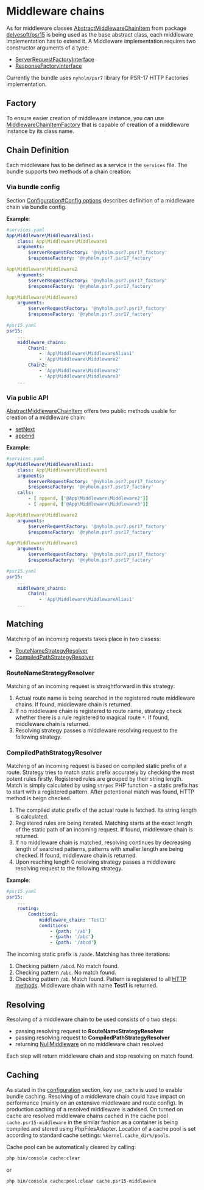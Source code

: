 # Middleware chains
As for middleware classes [AbstractMiddlewareChainItem](https://github.com/mbadal/psr15/blob/master/src/Psr15/Middleware/AbstractMiddlewareChainItem.php) from package [delvesoft/psr15](https://github.com/mbadal/psr15) is being used as the base abstract class,
each middleware implementation has to extend it.
A Middleware implementation requires two constructor arguments of a type:
- [ServerRequestFactoryInterface](https://github.com/php-fig/http-factory/blob/master/src/ServerRequestFactoryInterface.php)
- [ResponseFactoryInterface](https://github.com/php-fig/http-factory/blob/master/src/ResponseFactoryInterface.php)

Currently the bundle uses `nyholm/psr7` library for PSR-17 HTTP Factories implementation.
## Factory
To ensure easier creation of middleware instance, you can use [MiddlewareChainItemFactory](https://github.com/mbadal/psr15-symfony-bundle/blob/master/src/Middleware/Factory/MiddlewareChainItemFactory.php)
that is capable of creation of a middleware instance by its class name.
## Chain Definition
Each middleware has to be defined as a service in the `services` file.
The bundle supports two methods of a chain creation:
### Via bundle config
Section [Configuration#Config options](02-configuration.md#config-options)
describes definition of a middleware chain via bundle config.

**Example**:
```yaml
#services.yaml
App\Middleware\MiddlewareAlias1:
    class: App\Middleware\Middleware1
    arguments:
        $serverRequestFactory: '@nyholm.psr7.psr17_factory'
        $responseFactory: '@nyholm.psr7.psr17_factory'

App\Middleware\Middleware2
    arguments:
        $serverRequestFactory: '@nyholm.psr7.psr17_factory'
        $responseFactory: '@nyholm.psr7.psr17_factory'

App\Middleware\Middleware3
    arguments:
        $serverRequestFactory: '@nyholm.psr7.psr17_factory'
        $responseFactory: '@nyholm.psr7.psr17_factory'

#psr15.yaml
psr15:
    ...
    middleware_chains:
        Chain1:
            - 'App\Middleware\MiddlewareAlias1'
            - 'App\Middleware\Middleware2'
        Chain2:
            - 'App\Middleware\Middleware2'
            - 'App\Middleware\Middleware3'
    ...
```
### Via public API
[AbstractMiddlewareChainItem](https://github.com/mbadal/psr15/blob/master/src/Psr15/Middleware/AbstractMiddlewareChainItem.php)
offers two public methods usable for creation of a middleware chain:
* [setNext](https://github.com/mbadal/psr15/blob/master/src/Psr15/Middleware/AbstractMiddlewareChainItem.php#L51)
* [append](https://github.com/mbadal/psr15/blob/master/src/Psr15/Middleware/AbstractMiddlewareChainItem.php#L39)

**Example**:
```yaml
#services.yaml
App\Middleware\MiddlewareAlias1:
    class: App\Middleware\Middleware1
    arguments:
        $serverRequestFactory: '@nyholm.psr7.psr17_factory'
        $responseFactory: '@nyholm.psr7.psr17_factory'
    calls:
        - [ append, ['@App\Middleware\Middleware2']]
        - [ append, ['@App\Middleware\Middleware3']]

App\Middleware\Middleware2
    arguments:
        $serverRequestFactory: '@nyholm.psr7.psr17_factory'
        $responseFactory: '@nyholm.psr7.psr17_factory'

App\Middleware\Middleware3
    arguments:
        $serverRequestFactory: '@nyholm.psr7.psr17_factory'
        $responseFactory: '@nyholm.psr7.psr17_factory'

#psr15.yaml
psr15:
    ...
    middleware_chains:
        Chain1:
            - 'App\Middleware\MiddlewareAlias1'
    ...
```
## Matching
Matching of an incoming requests takes place in two clasess:
* [RouteNameStrategyResolver](https://github.com/mbadal/psr15-symfony-bundle/blob/master/src/Resolver/Strategy/RouteNameStrategyResolver.php)
* [CompiledPathStrategyResolver](https://github.com/mbadal/psr15-symfony-bundle/blob/master/src/Resolver/Strategy/CompiledPathStrategyResolver.php)
### RouteNameStrategyResolver
Matching of an incoming request is straightforward in this strategy:
1. Actual route name is being searched in the registered route middleware chains.
If found, middleware chain is returned.
2. If no middleware chain is registered to route name,
 strategy check whether there is a rule registered to magical route `*`.
 If found, middleware chain is returned. 
3. Resolving strategy passes a middleware resolving request to the following strategy.
### CompiledPathStrategyResolver
Matching of an incoming request is based on compiled static prefix of a route.
Strategy tries to match static prefix accurately by checking the most potent rules firstly.
Registered rules are grouped by their string length.
Match is simply calculated by using `strpos` PHP function -
a static prefix has to start with a registered pattern.
After potentional match was found, HTTP method is beign checked.

1. The compiled static prefix of the actual route is fetched.
Its string length is calculated.
2. Registered rules are being iterated.
Matching starts at the exact length of the static path of an incoming request.
If found, middleware chain is returned.
3. If no middleware chain is matched,
 resolving continues by decreasing length of searched patterns,
 patterns with smaller length are being checked.
 If found, middleware chain is returned.
4. Upon reaching length 0 resolving strategy passes a middleware resolving request to the following strategy.

**Example**:
```yaml
#psr15.yaml
psr15:
    ...
    routing:
        Condition1:
            middleware_chain: 'Test1'
            conditions:
                - {path: '/ab'}
                - {path: '/abc'}
                - {path: '/abcd'}
```
The incoming static prefix is `/abde`. Matching has three iterations:
1. Checking pattern `/abcd`. No match found.
2. Checking pattern `/abc`. No match found.
3. Checking pattern `/ab`. Match found.
Pattern is registered to all [HTTP methods](02-configuration.md#path).
Middleware chain with name **Test1** is returned.
## Resolving
Resolving of a middleware chain to be used consists of o two steps:
* passing resolving request to **RouteNameStrategyResolver**
* passing resolving request to **CompiledPathStrategyResolver**
* returning [NullMiddleware](https://github.com/mbadal/psr15-symfony-bundle/blob/master/src/Middleware/NullMiddleware.php) on no middleware chain resolved

Each step will return middleware chain and stop resolving on match found.
## Caching
As stated in the [configuration](02-configuration.md#config-options) section,
key `use_cache` is used to enable bundle caching.
Resolving of a middleware chain could have impact on performance (mainly on an extensive middleware and route config).
In production caching of a resolved middleware is advised.
On turned on cache are resolved middleware chains cached in the cache pool `cache.psr15-middleware`
in the similar fashion as a container is being compiled and stored using PhpFilesAdapter.
Location of a cache pool is set according to standard cache settings: `%kernel.cache_dir%/pools`.

Cache pool can be automatically cleared by calling:
```bash
php bin/console cache:clear
```
or
```bash
php bin/console cache:pool:clear cache.psr15-middleware
```